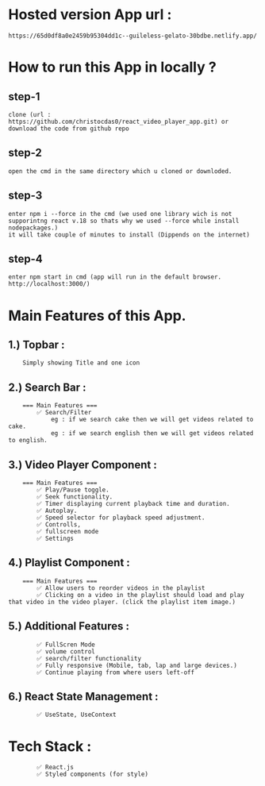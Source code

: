 # Hosted version App url : 
    https://65d0df8a0e2459b95304dd1c--guileless-gelato-30bdbe.netlify.app/
# How to run this App in locally ? 
## step-1 
    clone (url : https://github.com/christocdas0/react_video_player_app.git) or download the code from github repo
## step-2 
    open the cmd in the same directory which u cloned or downloded.
## step-3
    enter npm i --force in the cmd (we used one library wich is not supporintng react v.18 so thats why we used --force while install nodepackages.)
    it will take couple of minutes to install (Dippends on the internet)
## step-4
    enter npm start in cmd (app will run in the default browser. http://localhost:3000/)



# Main Features of this App.
## 1.) Topbar :
        Simply showing Title and one icon

## 2.) Search Bar :
        === Main Features ===
            ✅ Search/Filter 
                eg : if we search cake then we will get videos related to cake.
                eg : if we search english then we will get videos related to english.

## 3.) Video Player Component : 
        === Main Features ===
            ✅ Play/Pause toggle.
            ✅ Seek functionality.
            ✅ Timer displaying current playback time and duration.
            ✅ Autoplay.
            ✅ Speed selector for playback speed adjustment.
            ✅ Controlls,
            ✅ fullscreen mode
            ✅ Settings 

## 4.) Playlist Component : 
        === Main Features ===
            ✅ Allow users to reorder videos in the playlist
            ✅ Clicking on a video in the playlist should load and play that video in the video player. (click the playlist item image.)

## 5.) Additional Features :
            ✅ FullScren Mode
            ✅ volume control
            ✅ search/filter functionality
            ✅ Fully responsive (Mobile, tab, lap and large devices.)
            ✅ Continue playing from where users left-off


## 6.) React State Management :
            ✅ UseState, UseContext


# Tech Stack :
            ✅ React.js
            ✅ Styled components (for style)






    